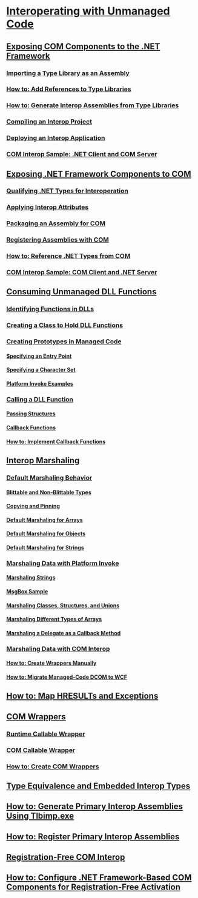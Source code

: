 # [Interoperating with Unmanaged Code](index.md)
## [Exposing COM Components to the .NET Framework](exposing-com-components.md)
### [Importing a Type Library as an Assembly](importing-a-type-library-as-an-assembly.md)
### [How to: Add References to Type Libraries](how-to-add-references-to-type-libraries.md)
### [How to: Generate Interop Assemblies from Type Libraries](how-to-generate-interop-assemblies-from-type-libraries.md)
### [Compiling an Interop Project](compiling-an-interop-project.md)
### [Deploying an Interop Application](deploying-an-interop-application.md)
### [COM Interop Sample: .NET Client and COM Server](com-interop-sample-net-client-and-com-server.md)
## [Exposing .NET Framework Components to COM](exposing-dotnet-components-to-com.md)
### [Qualifying .NET Types for Interoperation](qualifying-net-types-for-interoperation.md)
### [Applying Interop Attributes](applying-interop-attributes.md)
### [Packaging an Assembly for COM](packaging-an-assembly-for-com.md)
### [Registering Assemblies with COM](registering-assemblies-with-com.md)
### [How to: Reference .NET Types from COM](how-to-reference-net-types-from-com.md)
### [COM Interop Sample: COM Client and .NET Server](com-interop-sample-com-client-and-net-server.md)
## [Consuming Unmanaged DLL Functions](consuming-unmanaged-dll-functions.md)
### [Identifying Functions in DLLs](identifying-functions-in-dlls.md)
### [Creating a Class to Hold DLL Functions](creating-a-class-to-hold-dll-functions.md)
### [Creating Prototypes in Managed Code](creating-prototypes-in-managed-code.md)
#### [Specifying an Entry Point](specifying-an-entry-point.md)
#### [Specifying a Character Set](specifying-a-character-set.md)
#### [Platform Invoke Examples](platform-invoke-examples.md)
### [Calling a DLL Function](calling-a-dll-function.md)
#### [Passing Structures](passing-structures.md)
#### [Callback Functions](callback-functions.md)
#### [How to: Implement Callback Functions](how-to-implement-callback-functions.md)
## [Interop Marshaling](interop-marshaling.md)
### [Default Marshaling Behavior](default-marshaling-behavior.md)
#### [Blittable and Non-Blittable Types](blittable-and-non-blittable-types.md)
#### [Copying and Pinning](copying-and-pinning.md)
#### [Default Marshaling for Arrays](default-marshaling-for-arrays.md)
#### [Default Marshaling for Objects](default-marshaling-for-objects.md)
#### [Default Marshaling for Strings](default-marshaling-for-strings.md)
### [Marshaling Data with Platform Invoke](marshaling-data-with-platform-invoke.md)
#### [Marshaling Strings](marshaling-strings.md)
#### [MsgBox Sample](msgbox-sample.md)
#### [Marshaling Classes, Structures, and Unions](marshaling-classes-structures-and-unions.md)
#### [Marshaling Different Types of Arrays](marshaling-different-types-of-arrays.md)
#### [Marshaling a Delegate as a Callback Method](marshaling-a-delegate-as-a-callback-method.md)
### [Marshaling Data with COM Interop](marshaling-data-with-com-interop.md)
#### [How to: Create Wrappers Manually](how-to-create-wrappers-manually.md)
#### [How to: Migrate Managed-Code DCOM to WCF](how-to-migrate-managed-code-dcom-to-wcf.md)
## [How to: Map HRESULTs and Exceptions](how-to-map-hresults-and-exceptions.md)
## [COM Wrappers](com-wrappers.md)
### [Runtime Callable Wrapper](runtime-callable-wrapper.md)
### [COM Callable Wrapper](com-callable-wrapper.md)
### [How to: Create COM Wrappers](how-to-create-com-wrappers.md)
## [Type Equivalence and Embedded Interop Types](type-equivalence-and-embedded-interop-types.md)
## [How to: Generate Primary Interop Assemblies Using Tlbimp.exe](how-to-generate-primary-interop-assemblies-using-tlbimp-exe.md)
## [How to: Register Primary Interop Assemblies](how-to-register-primary-interop-assemblies.md)
## [Registration-Free COM Interop](registration-free-com-interop.md)
## [How to: Configure .NET Framework-Based COM Components for Registration-Free Activation](configure-net-framework-based-com-components-for-reg.md)
